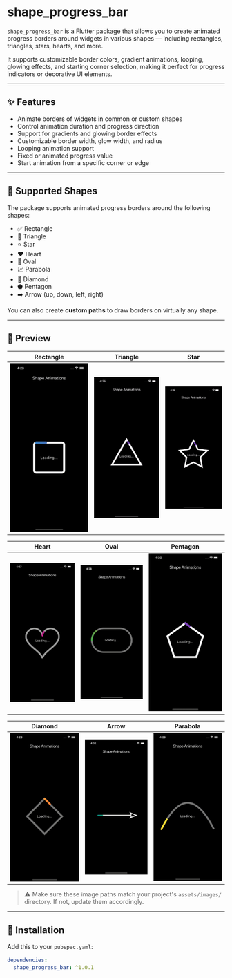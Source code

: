 # shape_progress_bar

`shape_progress_bar` is a Flutter package that allows you to create animated progress borders around widgets in various shapes — including rectangles, triangles, stars, hearts, and more.

It supports customizable border colors, gradient animations, looping, glowing effects, and starting corner selection, making it perfect for progress indicators or decorative UI elements.

---

## ✨ Features

- Animate borders of widgets in common or custom shapes
- Control animation duration and progress direction
- Support for gradients and glowing border effects
- Customizable border width, glow width, and radius
- Looping animation support
- Fixed or animated progress value
- Start animation from a specific corner or edge

---

## 🧩 Supported Shapes

The package supports animated progress borders around the following shapes:

- ✅ Rectangle
- 🔺 Triangle
- ⭐ Star
- ❤️ Heart
- 🥚 Oval
- 📈 Parabola
- 💎 Diamond
- ⬟ Pentagon
- ➡️ Arrow (up, down, left, right)

You can also create **custom paths** to draw borders on virtually any shape.

---

## 📸 Preview

| Rectangle | Triangle | Star |
|----------|----------|------|
| ![Rectangle](assets/images/rectangle.gif) | ![Triangle](assets/images/triangle.gif) | ![Star](assets/images/star.gif) |

| Heart | Oval | Pentagon |
|-------|------|----------|
| ![Heart](assets/images/heart.gif) | ![Oval](assets/images/oval.gif) | ![Pentagon](assets/images/pentagon.gif) |

| Diamond | Arrow | Parabola |
|---------|-------|----------|
| ![Diamond](assets/images/diamond.gif) | ![Arrow](assets/images/arrow.gif) | ![Parabola](assets/images/parabola.gif) |

> ⚠️ Make sure these image paths match your project's `assets/images/` directory. If not, update them accordingly.

---

## 🚀 Installation

Add this to your `pubspec.yaml`:

```yaml
dependencies:
  shape_progress_bar: ^1.0.1
